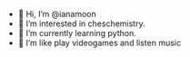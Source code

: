 - 👋 Hi, I’m @ianamoon
- 👀 I’m interested in cheschemistry.
- 🌱 I’m currently learning python.
- 💞️ I’m like play videogames and listen music

<!---
ianamoon/ianamoon is a ✨ special ✨ repository because its `README.md` (this file) appears on your GitHub profile.
You can click the Preview link to take a look at your changes.
--->
